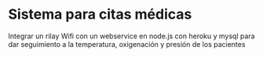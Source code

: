 # Sistema para citas médicas

 Integrar un rilay Wifi con un webservice en node.js con heroku y mysql para dar seguimiento a la temperatura, oxigenación y presión de los pacientes